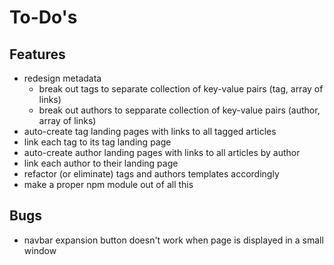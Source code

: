# To-Do's

## Features

* redesign metadata
    * break out tags to separate collection of key-value pairs (tag, array of links)
    * break out authors to sepparate collection of key-value pairs (author, array of links)
* auto-create tag landing pages with links to all tagged articles
* link each tag to its tag landing page
* auto-create author landing pages with links to all articles by author
* link each author to their landing page
* refactor (or eliminate) tags and authors templates accordingly
* make a proper npm module out of all this

## Bugs

* navbar expansion button doesn't work when page is displayed in a small window